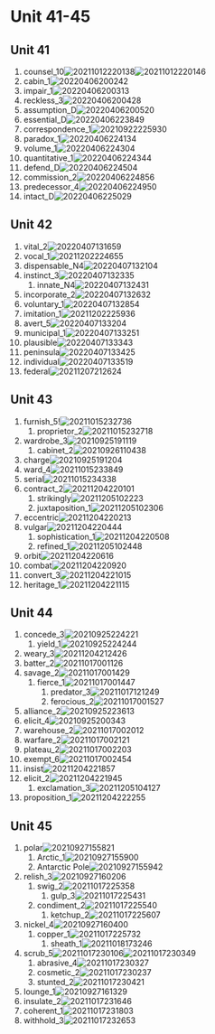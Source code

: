 # Unit 41-45

## Unit 41

1. counsel_10![20211012220138](https://raw.githubusercontent.com/Logible/Image/main/note_image/20211012220138.png)![20211012220146](https://raw.githubusercontent.com/Logible/Image/main/note_image/20211012220146.png)
2. cabin_1![20220406200242](https://raw.githubusercontent.com/Logible/Image/main/note_image/20220406200242.png)
3. impair_1![20220406200313](https://raw.githubusercontent.com/Logible/Image/main/note_image/20220406200313.png)
4. reckless_3![20220406200428](https://raw.githubusercontent.com/Logible/Image/main/note_image/20220406200428.png)
5. assumption_D![20220406200520](https://raw.githubusercontent.com/Logible/Image/main/note_image/20220406200520.png)
6. essential_D![20220406223849](https://raw.githubusercontent.com/Logible/Image/main/note_image/20220406223849.png)
7. correspondence_1![20210922225930](https://raw.githubusercontent.com/Logible/Image/main/note_image/20210922225930.png)
8. paradox_1![20220406224134](https://raw.githubusercontent.com/Logible/Image/main/note_image/20220406224134.png)
9. volume_1![20220406224304](https://raw.githubusercontent.com/Logible/Image/main/note_image/20220406224304.png)
10. quantitative_1![20220406224344](https://raw.githubusercontent.com/Logible/Image/main/note_image/20220406224344.png)
11. defend_D![20220406224504](https://raw.githubusercontent.com/Logible/Image/main/note_image/20220406224504.png)
12. commission_2![20220406224856](https://raw.githubusercontent.com/Logible/Image/main/note_image/20220406224856.png)
13. predecessor_4![20220406224950](https://raw.githubusercontent.com/Logible/Image/main/note_image/20220406224950.png)
14. intact_D![20220406225029](https://raw.githubusercontent.com/Logible/Image/main/note_image/20220406225029.png)

## Unit 42

1. vital_2![20220407131659](https://raw.githubusercontent.com/Logible/Image/main/note_image/20220407131659.png)
2. vocal_1![20211202224655](https://raw.githubusercontent.com/Logible/Image/main/note_image/20211202224655.png)
3. dispensable_N4![20220407132104](https://raw.githubusercontent.com/Logible/Image/main/note_image/20220407132104.png)
4. instinct_3![20220407132335](https://raw.githubusercontent.com/Logible/Image/main/note_image/20220407132335.png)
    1. innate_N4![20220407132431](https://raw.githubusercontent.com/Logible/Image/main/note_image/20220407132431.png)
5. incorporate_2![20220407132632](https://raw.githubusercontent.com/Logible/Image/main/note_image/20220407132632.png)
6. voluntary_1![20220407132854](https://raw.githubusercontent.com/Logible/Image/main/note_image/20220407132854.png)
7. imitation_1![20211202225936](https://raw.githubusercontent.com/Logible/Image/main/note_image/20211202225936.png)
8. avert_5![20220407133204](https://raw.githubusercontent.com/Logible/Image/main/note_image/20220407133204.png)
9. municipal_1![20220407133251](https://raw.githubusercontent.com/Logible/Image/main/note_image/20220407133251.png)
10. plausible![20220407133343](https://raw.githubusercontent.com/Logible/Image/main/note_image/20220407133343.png)
11. peninsula![20220407133425](https://raw.githubusercontent.com/Logible/Image/main/note_image/20220407133425.png)
12. individual![20220407133519](https://raw.githubusercontent.com/Logible/Image/main/note_image/20220407133519.png)
13. federal![20211207212624](https://raw.githubusercontent.com/Logible/Image/main/note_image/20211207212624.png)

## Unit 43

1. furnish_5!![20211015232736](https://raw.githubusercontent.com/Logible/Image/main/note_image/20211015232736.png)
    1. proprietor_2![20211015232718](https://raw.githubusercontent.com/Logible/Image/main/note_image/20211015232718.png)
2. wardrobe_3![20210925191119](https://raw.githubusercontent.com/Logible/Image/main/note_image/20210925191119.png)
    1. cabinet_2![20210926110438](https://raw.githubusercontent.com/Logible/Image/main/note_image/20210926110438.png)
3. charge![20210925191204](https://raw.githubusercontent.com/Logible/Image/main/note_image/20210925191204.png)
4. ward_4![20211015233849](https://raw.githubusercontent.com/Logible/Image/main/note_image/20211015233849.png)
5. serial![20211015234338](https://raw.githubusercontent.com/Logible/Image/main/note_image/20211015234338.png)
6. contract_2![20211204220101](https://raw.githubusercontent.com/Logible/Image/main/note_image/20211204220101.png)
    1. strikingly![20211205102223](https://raw.githubusercontent.com/Logible/Image/main/note_image/20211205102223.png)
    2. juxtaposition_1![20211205102306](https://raw.githubusercontent.com/Logible/Image/main/note_image/20211205102306.png)
7. eccentric![20211204220213](https://raw.githubusercontent.com/Logible/Image/main/note_image/20211204220213.png)
8. vulgar![20211204220444](https://raw.githubusercontent.com/Logible/Image/main/note_image/20211204220444.png)
    1. sophistication_1![20211204220508](https://raw.githubusercontent.com/Logible/Image/main/note_image/20211204220508.png)
    2. refined_1![20211205102448](https://raw.githubusercontent.com/Logible/Image/main/note_image/20211205102448.png)
9. orbit![20211204220616](https://raw.githubusercontent.com/Logible/Image/main/note_image/20211204220616.png)
10. combat![20211204220920](https://raw.githubusercontent.com/Logible/Image/main/note_image/20211204220920.png)
11. convert_3![20211204221015](https://raw.githubusercontent.com/Logible/Image/main/note_image/20211204221015.png)
12. heritage_1![20211204221115](https://raw.githubusercontent.com/Logible/Image/main/note_image/20211204221115.png)

## Unit 44

1. concede_3![20210925224221](https://raw.githubusercontent.com/Logible/Image/main/note_image/20210925224221.png)
    1. yield_1![20210925224244](https://raw.githubusercontent.com/Logible/Image/main/note_image/20210925224244.png)
2. weary_3![20211204212426](https://raw.githubusercontent.com/Logible/Image/main/note_image/20211204212426.png)
3. batter_2![20211017001126](https://raw.githubusercontent.com/Logible/Image/main/note_image/20211017001126.png)
4. savage_2![20211017001429](https://raw.githubusercontent.com/Logible/Image/main/note_image/20211017001429.png)
    1. fierce_1![20211017001447](https://raw.githubusercontent.com/Logible/Image/main/note_image/20211017001447.png)
       1. predator_3![20211017121249](https://raw.githubusercontent.com/Logible/Image/main/note_image/20211017121249.png)
       2. ferocious_2![20211017001527](https://raw.githubusercontent.com/Logible/Image/main/note_image/20211017001527.png)
5. alliance_2![20210925223613](https://raw.githubusercontent.com/Logible/Image/main/note_image/20210925223613.png)
6. elicit_4![20210925200343](https://raw.githubusercontent.com/Logible/Image/main/note_image/20210925200343.png)
7. warehouse_2![20211017002012](https://raw.githubusercontent.com/Logible/Image/main/note_image/20211017002012.png)
8. warfare_2![20211017002121](https://raw.githubusercontent.com/Logible/Image/main/note_image/20211017002121.png)
9. plateau_2![20211017002203](https://raw.githubusercontent.com/Logible/Image/main/note_image/20211017002203.png)
10. exempt_6![20211017002454](https://raw.githubusercontent.com/Logible/Image/main/note_image/20211017002454.png)
11. insist![20211204221857](https://raw.githubusercontent.com/Logible/Image/main/note_image/20211204221857.png)
12. elicit_2![20211204221945](https://raw.githubusercontent.com/Logible/Image/main/note_image/20211204221945.png)
    1. exclamation_3![20211205104127](https://raw.githubusercontent.com/Logible/Image/main/note_image/20211205104127.png)
13. proposition_1![20211204222255](https://raw.githubusercontent.com/Logible/Image/main/note_image/20211204222255.png)

## Unit 45

1. polar![20210927155821](https://raw.githubusercontent.com/Logible/Image/main/note_image/20210927155821.png)
    1. Arctic_1![20210927155900](https://raw.githubusercontent.com/Logible/Image/main/note_image/20210927155900.png)
    2. Antarctic Pole![20210927155942](https://raw.githubusercontent.com/Logible/Image/main/note_image/20210927155942.png)
2. relish_3![20210927160206](https://raw.githubusercontent.com/Logible/Image/main/note_image/20210927160206.png)
    1. swig_2![20211017225358](https://raw.githubusercontent.com/Logible/Image/main/note_image/20211017225358.png)
       1. gulp_3![20211017225431](https://raw.githubusercontent.com/Logible/Image/main/note_image/20211017225431.png)
    2. condiment_2![20211017225540](https://raw.githubusercontent.com/Logible/Image/main/note_image/20211017225540.png)
       1. ketchup_2![20211017225607](https://raw.githubusercontent.com/Logible/Image/main/note_image/20211017225607.png)
3. nickel_4![20210927160400](https://raw.githubusercontent.com/Logible/Image/main/note_image/20210927160400.png)
    1. copper_1![20211017225732](https://raw.githubusercontent.com/Logible/Image/main/note_image/20211017225732.png)
       1. sheath_1![20211018173246](https://raw.githubusercontent.com/Logible/Image/main/note_image/20211018173246.png)
4. scrub_5![20211017230106](https://raw.githubusercontent.com/Logible/Image/main/note_image/20211017230106.png)![20211017230349](https://raw.githubusercontent.com/Logible/Image/main/note_image/20211017230349.png)
    1. abrasive_4![20211017230327](https://raw.githubusercontent.com/Logible/Image/main/note_image/20211017230327.png)
    2. cosmetic_2![20211017230237](https://raw.githubusercontent.com/Logible/Image/main/note_image/20211017230237.png)
    3. stunted_2![20211017230421](https://raw.githubusercontent.com/Logible/Image/main/note_image/20211017230421.png)
5. lounge_1![20210927161329](https://raw.githubusercontent.com/Logible/Image/main/note_image/20210927161329.png)
6. insulate_2![20211017231646](https://raw.githubusercontent.com/Logible/Image/main/note_image/20211017231646.png)
7. coherent_1![20211017231803](https://raw.githubusercontent.com/Logible/Image/main/note_image/20211017231803.png)
8. withhold_3![20211017232653](https://raw.githubusercontent.com/Logible/Image/main/note_image/20211017232653.png)
